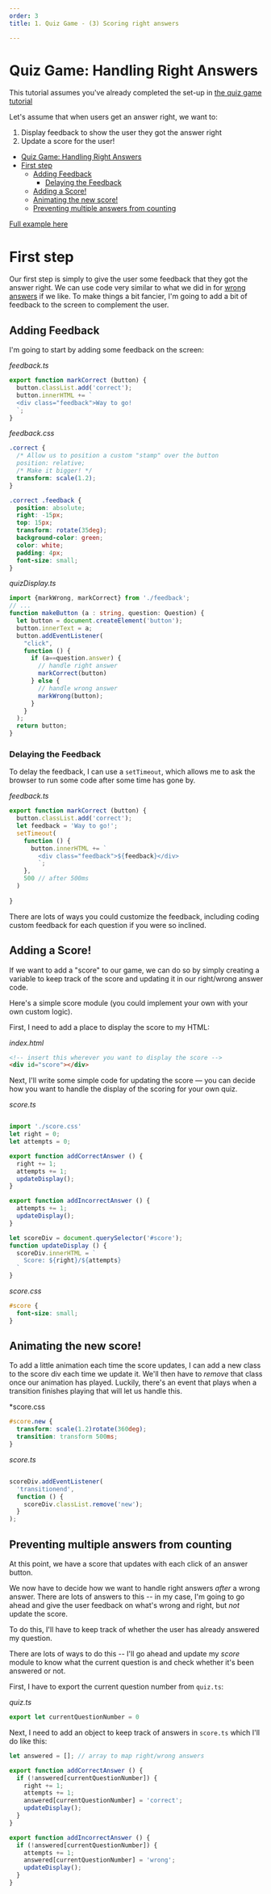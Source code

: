 ```yaml
---
order: 3
title: 1. Quiz Game - (3) Scoring right answers

---
```


# Quiz Game: Handling Right Answers

This tutorial assumes you've already completed the set-up in [the quiz game tutorial]('./quizgame.md)

Let's assume that when users get an answer right, we want to:

1. Display feedback to show the user they got the answer right
1. Update a score for the user!

- [Quiz Game: Handling Right Answers](#quiz-game-handling-right-answers)
- [First step](#first-step)
  - [Adding Feedback](#adding-feedback)
    - [Delaying the Feedback](#delaying-the-feedback)
  - [Adding a Score!](#adding-a-score)
  - [Animating the new score!](#animating-the-new-score)
  - [Preventing multiple answers from counting](#preventing-multiple-answers-from-counting)

[Full example here](https://replit.com/@ThomasHinkle/QuizGame-Full#quiz.ts)
# First step

Our first step is simply to give the user some feedback that they got the answer right. We can use code very similar to what we did in for [wrong answers](quizgame-animating-wrong.md) if we like. To make things a bit fancier, I'm going to add a bit of feedback to the screen to complement the user.

## Adding Feedback

I'm going to start by adding some feedback on the screen:

*feedback.ts*
```typescript
export function markCorrect (button) {
  button.classList.add('correct');
  button.innerHTML += `
  <div class="feedback">Way to go!
  `;
}
```

*feedback.css*
```css
.correct {
  /* Allow us to position a custom "stamp" over the button
  position: relative;
  /* Make it bigger! */
  transform: scale(1.2);
}

.correct .feedback {
  position: absolute;
  right: -15px;
  top: 15px;
  transform: rotate(35deg);
  background-color: green;
  color: white;
  padding: 4px;
  font-size: small;
}
```

*quizDisplay.ts*
```typescript
import {markWrong, markCorrect} from './feedback';
// ...
function makeButton (a : string, question: Question) {
  let button = document.createElement('button');
  button.innerText = a;
  button.addEventListener(
    "click",
    function () {
      if (a==question.answer) {
        // handle right answer
        markCorrect(button)
      } else {
        // handle wrong answer
        markWrong(button);
      }
    }
  );
  return button;
}
```

### Delaying the Feedback

To delay the feedback, I can use a `setTimeout`, which allows me to ask the browser to run some code after some time has gone by.

*feedback.ts*

```typescript
export function markCorrect (button) {
  button.classList.add('correct');
  let feedback = 'Way to go!';
  setTimeout(
    function () {
      button.innerHTML += `
        <div class="feedback">${feedback}</div>
        `;
    },
    500 // after 500ms
  )
 
}
```

There are lots of ways you could customize the feedback, including coding custom feedback for each question if you were so inclined.

## Adding a Score!

If we want to add a "score" to our game, we can do so by simply creating a variable to keep track of the score and updating it in our right/wrong answer code.

Here's a simple score module (you could implement your own with your own custom logic).

First, I need to add a place to display the score to my HTML:

*index.html*

```html
<!-- insert this wherever you want to display the score -->
<div id="score"></div>
```

Next, I'll write some simple code for updating the score &mdash; you can decide how you want to handle the display of the scoring for your own quiz.

*score.ts*

```typescript

import './score.css'
let right = 0;
let attempts = 0;

export function addCorrectAnswer () {
  right += 1;
  attempts += 1;
  updateDisplay();
}

export function addIncorrectAnswer () {
  attempts += 1;
  updateDisplay();
}

let scoreDiv = document.querySelector('#score');
function updateDisplay () {
  scoreDiv.innerHTML = `
    Score: ${right}/${attempts}
  `
}
```

*score.css*
```css
#score {
  font-size: small;
}
```

## Animating the new score!

To add a little animation each time the score updates, I can add a new class to the score div each time we update it. We'll then have to *remove* that class once our animation has played. Luckily, there's an event that plays when a transition finishes playing that will let us handle this.

*score.css

```css
#score.new {
  transform: scale(1.2)rotate(360deg);
  transition: transform 500ms;
}
```

*score.ts*

```typescript

scoreDiv.addEventListener(
  'transitionend',
  function () {
    scoreDiv.classList.remove('new');
  }
);
```

## Preventing multiple answers from counting

At this point, we have a score that updates with each click of an answer button.

We now have to decide how we want to handle right answers *after* a wrong answer. There are lots of answers to this -- in my case, I'm going to go ahead and give the user feedback on what's wrong and right, but *not* update the score.

To do this, I'll have to keep track of whether the user has already answered my question.

There are lots of ways to do this -- I'll go ahead and update my *score* module to know what the current question is and check whether it's been answered or not.

First, I have to export the current question number from `quiz.ts`:

*quiz.ts*

```typescript
export let currentQuestionNumber = 0
```

Next, I need to add an object to keep track of answers in `score.ts` which I'll do like this:

```score.ts
let answered = []; // array to map right/wrong answers

export function addCorrectAnswer () {
  if (!answered[currentQuestionNumber]) {
    right += 1;
    attempts += 1;
    answered[currentQuestionNumber] = 'correct';
    updateDisplay();
  }
}

export function addIncorrectAnswer () {
  if (!answered[currentQuestionNumber]) {
    attempts += 1;
    answered[currentQuestionNumber] = 'wrong';
    updateDisplay();
  }
}
```
